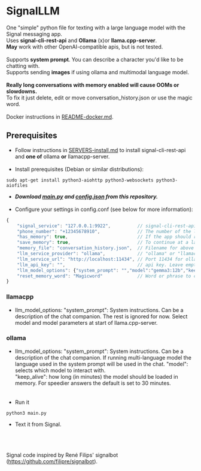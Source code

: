 # SignalLLM
One "simple" python file for texting with a large language model with the Signal messaging app.<br>
Uses **signal-cli-rest-api** and **Ollama** (x)or **llama.cpp-server**. <br>
**May** work with other OpenAI-compatible apis, but is not tested. <br><br>
Supports **system prompt**. You can describe a character you'd like to be chatting with.<br>
Supports sending **images** if using ollama and multimodal language model. <br><br>
**Really long conversations with memory enabled will cause OOMs or slowdowns.** <br>
To fix it just delete, edit or move conversation_history.json or use the magic word.<br><br>
Docker instructions in [README-docker.md](README-docker.md).

## Prerequisites
* Follow instructions in [SERVERS-install.md](SERVERS-install.md) to install signal-cli-rest-api and **one of** ollama **or** llamacpp-server.<br><br>
* Install prerequisites (Debian or similar distributions):
```shell
sudo apt-get install python3-aiohttp python3-websockets python3-aiofiles
```
* ***Download [main.py](main.py) and [config.json](config.json) from this repository.***<br><br>
* Configure your settings in config.conf (see below for more information):
```javascript
{
    "signal_service": "127.0.0.1:9922",          // signal-cli-rest-api
    "phone_number": "+12345678910",              // The number of the linked Signal account
    "has_memory": true,                          // If the app should remember previous messages
    "save_memory": true,                         // To continue at a later run
    "memory_file": "conversation_history.json",  // Filename for above
    "llm_service_provider": "ollama",            // "ollama" or "llamacpp"
    "llm_service_url": "http://localhost:11434", // Port 11434 for ollama. 8080 for llamacpp
    "llm_api_key": "",                           // api key. Leave empty for local servers.
    "llm_model_options": {"system_prompt": "","model":"gemma3:12b","keep_alive": 30}, // See below
    "reset_memory_word": "Magicword"             // Word or phrase to clear memory
}
```
### llamacpp
* llm_model_options:
"system_prompt": System instructions. Can be a description of the chat companion.
The rest is ignored for now. Select model and model parameters at start of llama.cpp-server.
### ollama
* llm_model_options:
"system_prompt": System instructions. Can be a description of the chat companion. If running multi-language model the language used in the system prompt will be used in the chat.
"model":         selects which model to interact with.<br>
"keep_alive":    how long (in minutes) the model should be loaded in memory. For speedier answers the default is set to 30 minutes.<br><br><br>
* Run it
```shell
python3 main.py
```
* Text it from Signal.

<br><br><br>
Signal code inspired by René Filips' signalbot (https://github.com/filipre/signalbot).
